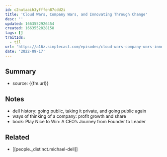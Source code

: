 ```yaml
---
id: c2nutaaih3yfffen87cdd2i
title: 'Cloud Wars, Company Wars, and Innovating Through Change'
desc: ''
updated: 1663552926454
created: 1663552828158
tags: []
traitIds:
  - til
url: 'https://a16z.simplecast.com/episodes/cloud-wars-company-wars-innovation-5vbmjvYn'
date: '2022-09-17'
---
```


## Summary
- source: {{fm.url}}

## Notes
- dell history: going public, taking it private, and going public again
- ways of thinking of a company: profit growth and share
- book: Play Nice to Win: A CEO’s Journey from Founder to Leader 

## Related
- [[people._distinct.michael-dell]]
